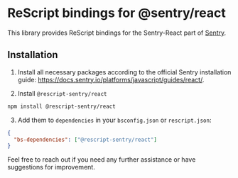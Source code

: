 # ReScript bindings for @sentry/react

This library provides ReScript bindings for the Sentry-React part of [Sentry](https://docs.sentry.io/).

## Installation

1. Install all necessary packages according to the official Sentry installation guide: https://docs.sentry.io/platforms/javascript/guides/react/.

2. Install `@rescript-sentry/react`

```sh
npm install @rescript-sentry/react
```

3. Add them to `dependencies` in your `bsconfig.json` or `rescript.json`:

```json
{
  "bs-dependencies": ["@rescript-sentry/react"]
}
```

Feel free to reach out if you need any further assistance or have suggestions for improvement.

